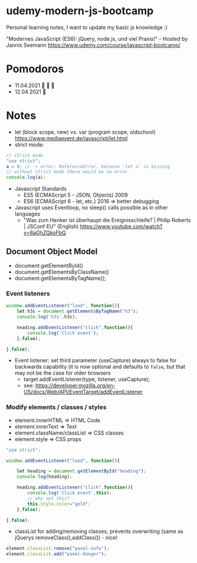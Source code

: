 # udemy-modern-js-bootcamp

Personal learning notes, I want to update my basic js knowledge :)

"Modernes JavaScript (ES6): jQuery, node.js, und viel Praxis!" - Hosted by Jannis Seemann https://www.udemy.com/course/javascript-bootcamp/

# Pomodoros

- 11.04.2021 🍅 🍅 🍅
- 12.04.2021 🍅

# Notes

- let (block scope, new) vs. var (program scope, oldschool) https://www.mediaevent.de/javascript/let.html
- strict mode:

```javascript
// strict mode
"use strict";
a = 9; // -> error: ReferenceError, because 'let a' is missing
// without strict mode there would be no error
console.log(a);
```

- Javascript Standards
    - ES5 (ECMAScript 5 - JSON, Objects) 2009
    - ES6 (ECMAScript 6 - let, etc.) 2016 => better debugging
- Javascript uses Eventloop, no sleep() calls possible as in other languages
    - "Was zum Henker ist überhaupt die Ereignisschleife? | Philip Roberts | JSConf EU" (English) https://www.youtube.com/watch?v=8aGhZQkoFbQ

## Document Object Model

- document.getElementById()
- document.getElementsByClassName()
- document.getElementsByTagName();

### Event listeners

```javascript
window.addEventListener("load", function(){
    let h3s = document.getElementsByTagName("h3");
    console.log('h3s',h3s);

    heading.addEventListener("click",function(){
        console.log('Click event');
    },false);

},false);
```

- Event listener: set third parameter (useCapture) always to false for backwards capability (it is now optional and defaults to `false`, but that may not be the case for older browsers
    - target.addEventListener(type, listener, useCapture);
    - see: https://developer.mozilla.org/en-US/docs/Web/API/EventTarget/addEventListener

### Modify elements / classes / styles

- element.innerHTML => HTML Code
- element.innerText => Text
- element.className/classList => CSS classes
- element.style => CSS props

```javascript
"use strict";

window.addEventListener("load", function(){

    let heading = document.getElementById("heading");
    console.log(heading);

    heading.addEventListener("click",function(){
        console.log('Click event',this);
        // why not this?
        this.style.color="gold";
    },false);

},false);
```

- classList for adding/removing classes, prevents overwriting (same as jQuerys removeClass(),addClass()) - nice!

```javascript
element.classList.remove("panel-info");
element.classList.add("panel-danger");
```
 
